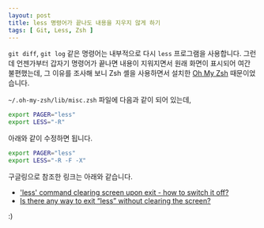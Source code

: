 ```yaml
---
layout: post
title: less 명령어가 끝나도 내용을 지우지 않게 하기
tags: [ Git, Less, Zsh ]
---
```


`git diff`, `git log` 같은 명령어는 내부적으로 다시 `less` 프로그램을
사용합니다. 그런데 언젠가부터 갑자기 명령어가 끝나면 내용이 지워지면서 원래
화면이 표시되어 여간 불편했는데, 그 이유를 조사해 보니 Zsh 셸을 사용하면서
설치한 [Oh My Zsh][oh-my-zsh] 때문이었습니다.

`~/.oh-my-zsh/lib/misc.zsh` 파일에 다음과 같이 되어 있는데,

```sh
export PAGER="less"
export LESS="-R"
```

아래와 같이 수정하면 됩니다.

```sh
export PAGER="less"
export LESS="-R -F -X"
```

구글링으로 참조한 링크는 아래와 같습니다.

* ['less' command clearing screen upon exit - how to switch it off?](http://superuser.com/questions/106637/less-command-clearing-screen-upon-exit-how-to-switch-it-off)
* [Is there any way to exit “less” without clearing the screen?](http://unix.stackexchange.com/questions/38634/is-there-any-way-to-exit-less-without-clearing-the-screen)

:)

[oh-my-zsh]: https://github.com/robbyrussell/oh-my-zsh

